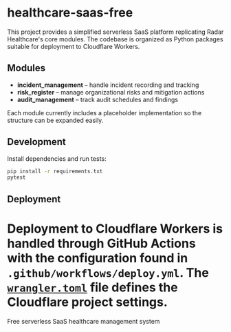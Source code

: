 # healthcare-saas-free

This project provides a simplified serverless SaaS platform replicating Radar Healthcare's core modules. The codebase is organized as Python packages suitable for deployment to Cloudflare Workers.

## Modules

- **incident_management** – handle incident recording and tracking
- **risk_register** – manage organizational risks and mitigation actions
- **audit_management** – track audit schedules and findings

Each module currently includes a placeholder implementation so the structure can be expanded easily.

## Development

Install dependencies and run tests:

```bash
pip install -r requirements.txt
pytest
```

## Deployment

Deployment to Cloudflare Workers is handled through GitHub Actions with the configuration found in `.github/workflows/deploy.yml`. The [`wrangler.toml`](./wrangler.toml) file defines the Cloudflare project settings.
=======
Free serverless SaaS healthcare management system

